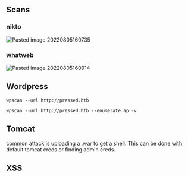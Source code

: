 
## Scans

### nikto

![Pasted image 20220805160735](https://github.com/dbissell6/Shadow_Stone/assets/50979196/691cc2e9-20a5-4692-aa8f-5ff1b032b0f4)

### whatweb

![Pasted image 20220805160914](https://github.com/dbissell6/Shadow_Stone/assets/50979196/7a494fa9-737a-4f21-9cca-f0eab21d2e4c)


## Wordpress

```
wpscan --url http://pressed.htb
```
```
wpscan --url http://pressed.htb --enumerate ap -v
```
## Tomcat
common attack is uploading a .war to get a shell. This can be done with default tomcat creds or finding admin creds.

## XSS
